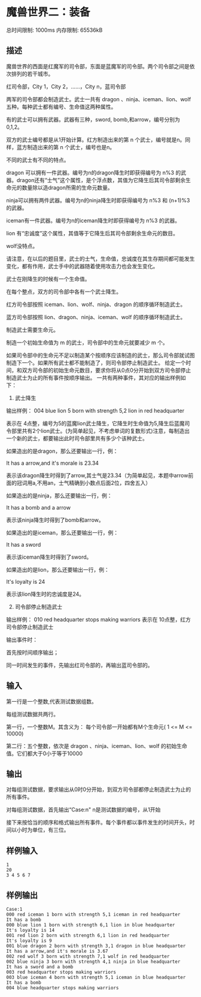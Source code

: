 # 魔兽世界二：装备

总时间限制: 1000ms 内存限制: 65536kB

## 描述

魔兽世界的西面是红魔军的司令部，东面是蓝魔军的司令部。两个司令部之间是依次排列的若干城市。

红司令部，City 1，City 2，……，City n，蓝司令部

两军的司令部都会制造武士。武士一共有 dragon 、ninja、iceman、lion、wolf 五种。每种武士都有编号、生命值这两种属性。

有的武士可以拥有武器。武器有三种，sword, bomb,和arrow，编号分别为0,1,2。

双方的武士编号都是从1开始计算。红方制造出来的第 n 个武士，编号就是n。同样，蓝方制造出来的第 n 个武士，编号也是n。

不同的武士有不同的特点。

dragon 可以拥有一件武器。编号为n的dragon降生时即获得编号为 n%3 的武器。dragon还有“士气”这个属性，是个浮点数，其值为它降生后其司令部剩余生命元的数量除以造dragon所需的生命元数量。

ninja可以拥有两件武器。编号为n的ninja降生时即获得编号为 n%3 和 (n+1)%3的武器。

iceman有一件武器。编号为n的iceman降生时即获得编号为 n%3 的武器。

lion 有“忠诚度”这个属性，其值等于它降生后其司令部剩余生命元的数目。

wolf没特点。

请注意，在以后的题目里，武士的士气，生命值，忠诚度在其生存期间都可能发生变化，都有作用，武士手中的武器随着使用攻击力也会发生变化。

武士在刚降生的时候有一个生命值。

在每个整点，双方的司令部中各有一个武士降生。

红方司令部按照 iceman、lion、wolf、ninja、dragon 的顺序循环制造武士。

蓝方司令部按照 lion、dragon、ninja、iceman、wolf 的顺序循环制造武士。

制造武士需要生命元。

制造一个初始生命值为 m 的武士，司令部中的生命元就要减少 m 个。

如果司令部中的生命元不足以制造某个按顺序应该制造的武士，那么司令部就试图制造下一个。如果所有武士都不能制造了，则司令部停止制造武士。
给定一个时间，和双方司令部的初始生命元数目，要求你将从0点0分开始到双方司令部停止制造武士为止的所有事件按顺序输出。
一共有两种事件，其对应的输出样例如下：

1) 武士降生

输出样例： 004 blue lion 5 born with strength 5,2 lion in red headquarter

表示在 4点整，编号为5的蓝魔lion武士降生，它降生时生命值为5,降生后蓝魔司令部里共有2个lion武士。(为简单起见，不考虑单词的复数形式)注意，每制造出一个新的武士，都要输出此时司令部里共有多少个该种武士。

如果造出的是dragon，那么还要输出一行，例：

It has a arrow,and it's morale is 23.34

表示该dragon降生时得到了arrow,其士气是23.34（为简单起见，本题中arrow前面的冠词用a,不用an，士气精确到小数点后面2位，四舍五入）

如果造出的是ninja，那么还要输出一行，例：

It has a bomb and a arrow

表示该ninja降生时得到了bomb和arrow。

如果造出的是iceman，那么还要输出一行，例：

It has a sword

表示该iceman降生时得到了sword。

如果造出的是lion，那么还要输出一行，例：

It's loyalty is 24

表示该lion降生时的忠诚度是24。

2) 司令部停止制造武士

输出样例： 010 red headquarter stops making warriors
表示在 10点整，红方司令部停止制造武士

输出事件时：

首先按时间顺序输出；

同一时间发生的事件，先输出红司令部的，再输出蓝司令部的。

## 输入

第一行是一个整数,代表测试数据组数。

每组测试数据共两行。

第一行，一个整数M。其含义为： 每个司令部一开始都有M个生命元( 1 <= M <= 10000)

第二行：五个整数，依次是 dragon 、ninja、iceman、lion、wolf 的初始生命值。它们都大于0小于等于10000

## 输出

对每组测试数据，要求输出从0时0分开始，到双方司令部都停止制造武士为止的所有事件。

对每组测试数据，首先输出“Case:n" n是测试数据的编号，从1开始

接下来按恰当的顺序和格式输出所有事件。每个事件都以事件发生的时间开头，时间以小时为单位，有三位。

## 样例输入

```
1
20
3 4 5 6 7
```

## 样例输出

```
Case:1
000 red iceman 1 born with strength 5,1 iceman in red headquarter
It has a bomb
000 blue lion 1 born with strength 6,1 lion in blue headquarter
It's loyalty is 14
001 red lion 2 born with strength 6,1 lion in red headquarter
It's loyalty is 9
001 blue dragon 2 born with strength 3,1 dragon in blue headquarter
It has a arrow,and it's morale is 3.67
002 red wolf 3 born with strength 7,1 wolf in red headquarter
002 blue ninja 3 born with strength 4,1 ninja in blue headquarter
It has a sword and a bomb
003 red headquarter stops making warriors
003 blue iceman 4 born with strength 5,1 iceman in blue headquarter
It has a bomb
004 blue headquarter stops making warriors
```
